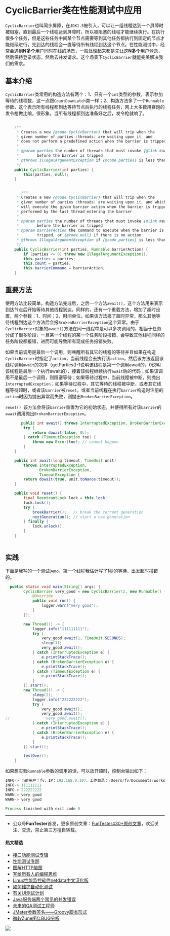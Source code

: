 # CyclicBarrier类在性能测试中应用


`CyclicBarrier`也叫同步屏障，在`JDK1.5`被引入，可以让一组线程达到一个屏障时被阻塞，直到最后一个线程达到屏障时，所以被阻塞的线程才能继续执行。在执行很多个任务，但是这些任务中间某个节点需要等到其他任务都执行到固定的节点才能继续进行，先到达的线程会一直等待所有线程到达这个节点。在性能测试中，经常会遇到**N多个**用户同时在线的场景，一般处理起来都是先让这**N多个**用户登录，然后保持登录状态，然后去并发请求。这个场景下`CyclicBarrier`就能完美解决我们的需求。

## 基本介绍

`CyclicBarrier`类常用的构造方法有两个：1、只有一个`int`类型的参数，表示参加等待的线程数，这一点跟`CountDownLatch`类一样；2、构造方法多了一个`Runnable`参数，这个表示所有线程都到达等待节点后执行的线程任务，网上大多数用赛跑的发令枪做比喻，很形象。当所有线程都到达准备好之后，发令枪就响了。


```Java

    /**
     * Creates a new {@code CyclicBarrier} that will trip when the
     * given number of parties (threads) are waiting upon it, and
     * does not perform a predefined action when the barrier is tripped.
     *
     * @param parties the number of threads that must invoke {@link #await}
     *        before the barrier is tripped
     * @throws IllegalArgumentException if {@code parties} is less than 1
     */
    public CyclicBarrier(int parties) {
        this(parties, null);
    }


       /**
     * Creates a new {@code CyclicBarrier} that will trip when the
     * given number of parties (threads) are waiting upon it, and which
     * will execute the given barrier action when the barrier is tripped,
     * performed by the last thread entering the barrier.
     *
     * @param parties the number of threads that must invoke {@link #await}
     *        before the barrier is tripped
     * @param barrierAction the command to execute when the barrier is
     *        tripped, or {@code null} if there is no action
     * @throws IllegalArgumentException if {@code parties} is less than 1
     */
    public CyclicBarrier(int parties, Runnable barrierAction) {
        if (parties <= 0) throw new IllegalArgumentException();
        this.parties = parties;
        this.count = parties;
        this.barrierCommand = barrierAction;
    }

```

## 重要方法

使用方法比较简单，构造方法完成后，之后一个方法`await()`，这个方法用来表示到达节点后开始等待其他线程到达，同样的，还有一个重载方法，增加了超时设置，两个参数：1、时间；2、时间单位。如果该方法报了超时异常，那么其他等待线程到达这个方法后会报`BrokenBarrierException`这个异常。由于`CyclicBarrier`对象的`await()`方法在同一线程中是可以多次调用的，相当于任务分成了很多阶段，一旦某一个线程的某一个任务阶段报错，会导致其他线程同样的任务阶段都报错，进而可能导致所有现成任务报错失败。

如果当前调用是最后一个调用，则唤醒所有其它的线程的等待并且如果在构造`CyclicBarrier`时指定了`action`，当前线程会去执行该`action`，然后该方法返回该线程调用`await`的次序（getParties()-1说明该线程是第一个调用await的，0说明该线程是最后一个执行await的），接着该线程继续执行`await`后的代码；如果该调用不是最后一个调用，则阻塞等待；如果等待过程中，当前线程被中断，则抛出`InterruptedException`；如果等待过程中，其它等待的线程被中断，或者其它线程等待超时，或者该`barrier`被`reset`，或者当前线程在执行`barrier`构造时注册的`action`时因为抛出异常而失败，则抛出`BrokenBarrierException`。

`reset() `该方法会将该`barrier`重置为它的初始状态，并使得所有对该`barrier`的`await`调用抛出`BrokenBarrierException`。


```Java
       public int await() throws InterruptedException, BrokenBarrierException {
        try {
            return dowait(false, 0L);
        } catch (TimeoutException toe) {
            throw new Error(toe); // cannot happen
        }
    }

    public int await(long timeout, TimeUnit unit)
        throws InterruptedException,
               BrokenBarrierException,
               TimeoutException {
        return dowait(true, unit.toNanos(timeout));
    }

    public void reset() {
        final ReentrantLock lock = this.lock;
        lock.lock();
        try {
            breakBarrier();   // break the current generation
            nextGeneration(); // start a new generation
        } finally {
            lock.unlock();
        }
    }
    
```

## 实践

下面是我写的一个测试`Demo`，第一个线程我估计写了1秒的等待，出发超时报错的。

```Java
  public static void main(String[] args) {
        CyclicBarrier very_good = new CyclicBarrier(2, new Runnable() {
            @Override
            public void run() {
                logger.warn("very good");
            }
        });

        new Thread(() -> {
            logger.info("111111111");
            try {
                very_good.await(1, TimeUnit.SECONDS);
                sleep(1);
                very_good.await();
            } catch (InterruptedException e) {
                e.printStackTrace();
            } catch (BrokenBarrierException e) {
                e.printStackTrace();
            } catch (TimeoutException e) {
                e.printStackTrace();
            }
        }).start();
        new Thread(() -> {
            sleep(2);
            logger.info("222222222");
            try {
                very_good.await();
                very_good.await();
//                very_good.await();
            } catch (InterruptedException e) {
                e.printStackTrace();
            } catch (BrokenBarrierException e) {
                e.printStackTrace();
            }
        }).start();

        testOver();
    }
```

如果想实验`Runnable`参数的调用的话，可以放开超时，控制台输出如下：


```Java
INFO-> 当前用户：fv，IP：192.168.0.107，工作目录：/Users/fv/Documents/workspace/fun/,系统编码格式:UTF-8,系统Mac OS X版本:10.15.6
INFO-> 111111111
INFO-> 222222222
WARN-> very good
WARN-> very good

Process finished with exit code 0

```

--- 
* 公众号**FunTester**首发，更多原创文章：[FunTester430+原创文章](https://mp.weixin.qq.com/s/s7ZmCNBYy3j-71JFbtgneg)，欢迎关注、交流，禁止第三方擅自转载。

#### 热文精选

- [接口功能测试专辑](https://mp.weixin.qq.com/mp/appmsgalbum?action=getalbum&album_id=1321895538945638401&__biz=MzU4MTE2NDEyMQ==#wechat_redirect)
- [性能测试专题](https://mp.weixin.qq.com/mp/appmsgalbum?action=getalbum&album_id=1319027448301961218&__biz=MzU4MTE2NDEyMQ==#wechat_redirect)
- [图解HTTP脑图](https://mp.weixin.qq.com/s/100Vm8FVEuXs0x6rDGTipw)
- [写给所有人的编程思维](https://mp.weixin.qq.com/s/Oj33UCnYfbUgzsBzEm2GPQ)
- [Linux性能监控软件netdata中文汉化版](https://mp.weixin.qq.com/s/7VG7gHx7FUvsuNtBTJpjWA)
- [如何维护自动化测试](https://mp.weixin.qq.com/s/4eh4AN_MiatMSkoCMtY3UA)
- [有关UI测试计划](https://mp.weixin.qq.com/s/D0fMXwJF754a7Mr5ARY5tQ)
- [Java服务端两个常见的并发错误](https://mp.weixin.qq.com/s/5VvCox3eY6sQDsuaKB4ZIw)
- [未来的QA测试工程师](https://mp.weixin.qq.com/s/ngL4sbEjZm7OFAyyWyQ3nQ)
- [JMeter参数签名——Groovy脚本形式](https://mp.weixin.qq.com/s/wQN9-xAUQofSqiAVFXdqug)
- [微软Zune闰年BUG分析](https://mp.weixin.qq.com/s/zpqAUcNcHaZjWUdUYH_loQ)

![](https://mmbiz.qpic.cn/mmbiz_png/13eN86FKXzCcsLRmf6VicSKFPfvMT8p7eg7iaBGgPxmbNxHsBcOic2rcw1TCvS1PTGC6WkRFXA7yoqr2bVlrEQqlA/640?wx_fmt=png&tp=webp&wxfrom=5&wx_lazy=1&wx_co=1)